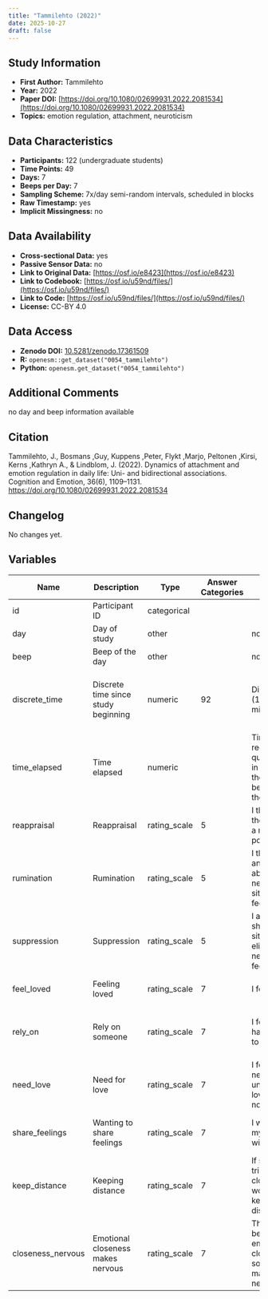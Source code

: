```yaml
---
title: "Tammilehto (2022)"
date: 2025-10-27
draft: false
---
```



## Study Information

- **First Author:** Tammilehto
- **Year:** 2022
- **Paper DOI:** [https://doi.org/10.1080/02699931.2022.2081534](https://doi.org/10.1080/02699931.2022.2081534)
- **Topics:** emotion regulation, attachment, neuroticism

## Data Characteristics

- **Participants:** 122 (undergraduate students)
- **Time Points:** 49
- **Days:** 7
- **Beeps per Day:** 7
- **Sampling Scheme:** 7x/day semi-random intervals, scheduled in blocks
- **Raw Timestamp:** yes
- **Implicit Missingness:** no

## Data Availability

- **Cross-sectional Data:** yes
- **Passive Sensor Data:** no
- **Link to Original Data:** [https://osf.io/e8423](https://osf.io/e8423)
- **Link to Codebook:** [https://osf.io/u59nd/files/](https://osf.io/u59nd/files/)
- **Link to Code:** [https://osf.io/u59nd/files/](https://osf.io/u59nd/files/)
- **License:** CC-BY 4.0

## Data Access

- **Zenodo DOI:** [10.5281/zenodo.17361509](https://doi.org/10.5281/zenodo.17361509)
- **R:** `openesm::get_dataset("0054_tammilehto")`
- **Python:** `openesm.get_dataset("0054_tammilehto")`

## Additional Comments

no day and beep information available


## Citation

Tammilehto, J., Bosmans ,Guy, Kuppens ,Peter, Flykt ,Marjo, Peltonen ,Kirsi, Kerns ,Kathryn A., & Lindblom, J. (2022). Dynamics of attachment and emotion regulation in daily life: Uni- and bidirectional associations. Cognition and Emotion, 36(6), 1109–1131. https://doi.org/10.1080/02699931.2022.2081534




## Changelog

No changes yet.

## Variables

| Name | Description | Type | Answer Categories | Details | Labels | Transformation | Source | Assessment Type | Construct | Comments |
|------|-------------|------|------------------|---------|--------|----------------|--------|----------------|----------|----------|
| id | Participant ID | categorical |  |  |  |  |  | ESM |  |  |
| day | Day of study | other |  | not available |  |  |  | ESM |  |  |
| beep | Beep of the day | other |  | not available |  |  |  | ESM |  |  |
| discrete_time | Discrete time since study beginning | numeric | 92 | Discrete time (1 hour and 43 min blocks) | 1= first block<br>92 = last block |  |  | ESM |  |  |
| time_elapsed | Time elapsed | numeric |  | Time of receiving EMA questionnaires in hours from the<br>beginning of the study |  |  |  | ESM |  |  |
| reappraisal | Reappraisal | rating_scale | 5 | I thought about the situation in a more positive way |  |  |  | ESM | reappraisal, emotion regulation |  |
| rumination | Rumination | rating_scale | 5 | I thought over and over again about the negative situation and<br>feelings |  |  |  | ESM | rumination, emotion regulation |  |
| suppression | Suppression | rating_scale | 5 | I avoided showing my situation-elicited negative feelings |  |  |  | ESM | suppression, emotion regulation |  |
| feel_loved | Feeling loved | rating_scale | 7 | I feel loved |  |  | State Adult Attachment Measure | ESM | attachment security, attachment |  |
| rely_on | Rely on someone | rating_scale | 7 | I feel like I have someone to rely on |  |  | State Adult Attachment Measure | ESM | attachment security, attachment, social support |  |
| need_love | Need for love | rating_scale | 7 | I feel a strong need to be unconditionally loved right now |  |  | State Adult Attachment Measure | ESM | attachment anxiety, attachment, social needs |  |
| share_feelings | Wanting to share feelings | rating_scale | 7 | I want to share my feelings with someone |  |  | State Adult Attachment Measure | ESM | attachment anxiety, attachment, social needs |  |
| keep_distance | Keeping distance | rating_scale | 7 | If someone tried to get close to me, I would try to keep my<br>distance |  |  | State Adult Attachment Measure | ESM | attachment avoidance, attachment, social behavior |  |
| closeness_nervous | Emotional closeness makes nervous | rating_scale | 7 | The idea of being emotionally close to someone makes me<br>nervous |  |  | State Adult Attachment Measure | ESM | attachment avoidance, attachment, social anxiety |  |
